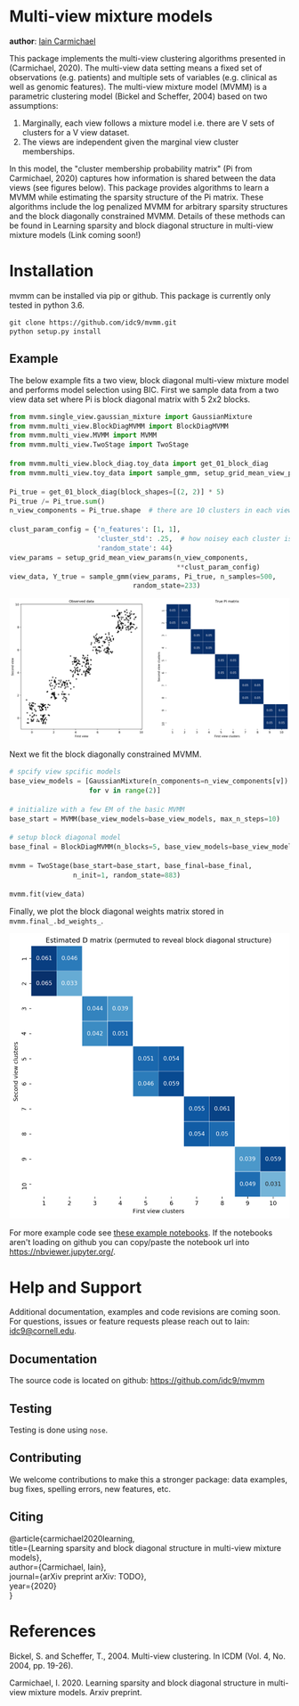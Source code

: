 # Multi-view mixture models

**author**: [Iain Carmichael](https://idc9.github.io/)

This package implements the multi-view clustering algorithms presented in (Carmichael, 2020). The multi-view data setting means a fixed set of observations (e.g. patients) and multiple sets of variables (e.g. clinical as well as genomic features). The multi-view mixture model (MVMM) is a parametric clustering model (Bickel and Scheffer, 2004) based on two assumptions:

1. Marginally, each view follows a mixture model i.e. there are V sets of clusters for a V view dataset.
2. The views are independent given the marginal view cluster memberships.

In this model, the "cluster membership probability matrix" (Pi from Carmichael, 2020) captures how information is shared between the data views (see figures below). This package provides algorithms to learn a MVMM while estimating the sparsity structure of the Pi matrix. These algorithms include the log penalized MVMM for arbitrary sparsity structures and the block diagonally constrained MVMM. Details of these methods can be found in Learning sparsity and block diagonal structure in multi-view mixture models (Link coming soon!)

# Installation


mvmm can be installed via pip or github. This package is currently only tested in python 3.6.


```
git clone https://github.com/idc9/mvmm.git
python setup.py install
```

## Example

The below example fits a two view, block diagonal multi-view mixture model and performs model selection using BIC. First we sample data from a two view data set where Pi is block diagonal matrix with 5 2x2 blocks.


```python
from mvmm.single_view.gaussian_mixture import GaussianMixture
from mvmm.multi_view.BlockDiagMVMM import BlockDiagMVMM
from mvmm.multi_view.MVMM import MVMM
from mvmm.multi_view.TwoStage import TwoStage

from mvmm.multi_view.block_diag.toy_data import get_01_block_diag
from mvmm.multi_view.toy_data import sample_gmm, setup_grid_mean_view_params

Pi_true = get_01_block_diag(block_shapes=[(2, 2)] * 5)
Pi_true /= Pi_true.sum()
n_view_components = Pi_true.shape  # there are 10 clusters in each view

clust_param_config = {'n_features': [1, 1],
                      'cluster_std': .25,  # how noisey each cluster is
                      'random_state': 44}
view_params = setup_grid_mean_view_params(n_view_components,
                                          **clust_param_config)
view_data, Y_true = sample_gmm(view_params, Pi_true, n_samples=500,
                               random_state=233)
```

![](doc/figures/obs_data_and_true_pi.png)

Next we fit the block diagonally constrained MVMM.

```python
# spcify view spcific models
base_view_models = [GaussianMixture(n_components=n_view_components[v])
                    for v in range(2)]

# initialize with a few EM of the basic MVMM
base_start = MVMM(base_view_models=base_view_models, max_n_steps=10)

# setup block diagonal model
base_final = BlockDiagMVMM(n_blocks=5, base_view_models=base_view_models)

mvmm = TwoStage(base_start=base_start, base_final=base_final,
                n_init=1, random_state=883)

mvmm.fit(view_data)
```

Finally, we plot the block diagonal weights matrix stored in `mvmm.final_.bd_weights_`.


<img src="doc/figures/D_est.png" width="512" height="512">


For more example code see [these example notebooks](https://github.com/idc9/mvmm/tree/master/doc/example_notebooks). If the notebooks aren't loading on github you can copy/paste the notebook url into https://nbviewer.jupyter.org/.


# Help and Support

Additional documentation, examples and code revisions are coming soon.
For questions, issues or feature requests please reach out to Iain:
idc9@cornell.edu.

## Documentation

The source code is located on github: https://github.com/idc9/mvmm

## Testing


Testing is done using `nose`.


## Contributing

We welcome contributions to make this a stronger package: data examples,
bug fixes, spelling errors, new features, etc.


## Citing

@article{carmichael2020learning,<br />
title={Learning sparsity and block diagonal structure in multi-view mixture models},<br />
author={Carmichael, Iain},<br />
journal={arXiv preprint arXiv: TODO},<br />
year={2020}<br />
}

# References

Bickel, S. and Scheffer, T., 2004. Multi-view clustering. In ICDM (Vol. 4, No. 2004, pp. 19-26).

Carmichael, I. 2020. Learning sparsity and block diagonal structure in multi-view mixture models. Arxiv preprint.

